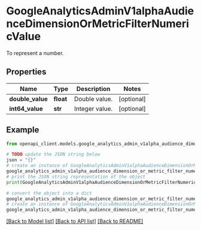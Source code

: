 # GoogleAnalyticsAdminV1alphaAudienceDimensionOrMetricFilterNumericValue

To represent a number.

## Properties

Name | Type | Description | Notes
------------ | ------------- | ------------- | -------------
**double_value** | **float** | Double value. | [optional] 
**int64_value** | **str** | Integer value. | [optional] 

## Example

```python
from openapi_client.models.google_analytics_admin_v1alpha_audience_dimension_or_metric_filter_numeric_value import GoogleAnalyticsAdminV1alphaAudienceDimensionOrMetricFilterNumericValue

# TODO update the JSON string below
json = "{}"
# create an instance of GoogleAnalyticsAdminV1alphaAudienceDimensionOrMetricFilterNumericValue from a JSON string
google_analytics_admin_v1alpha_audience_dimension_or_metric_filter_numeric_value_instance = GoogleAnalyticsAdminV1alphaAudienceDimensionOrMetricFilterNumericValue.from_json(json)
# print the JSON string representation of the object
print(GoogleAnalyticsAdminV1alphaAudienceDimensionOrMetricFilterNumericValue.to_json())

# convert the object into a dict
google_analytics_admin_v1alpha_audience_dimension_or_metric_filter_numeric_value_dict = google_analytics_admin_v1alpha_audience_dimension_or_metric_filter_numeric_value_instance.to_dict()
# create an instance of GoogleAnalyticsAdminV1alphaAudienceDimensionOrMetricFilterNumericValue from a dict
google_analytics_admin_v1alpha_audience_dimension_or_metric_filter_numeric_value_from_dict = GoogleAnalyticsAdminV1alphaAudienceDimensionOrMetricFilterNumericValue.from_dict(google_analytics_admin_v1alpha_audience_dimension_or_metric_filter_numeric_value_dict)
```
[[Back to Model list]](../README.md#documentation-for-models) [[Back to API list]](../README.md#documentation-for-api-endpoints) [[Back to README]](../README.md)


